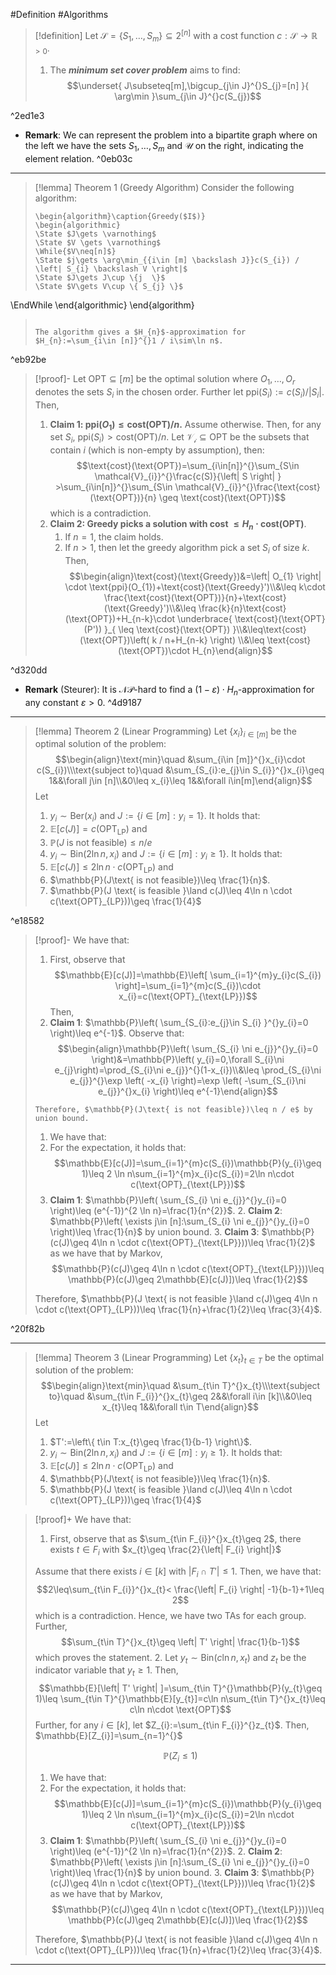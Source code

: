 #Definition #Algorithms 

> [!definition]
> Let $\mathcal{S}=\{ S_{1},\dots,S_{m} \}\subseteq 2^{[n]}$ with a cost function $c:\mathcal{S}\to \mathbb{R}_{>0}$. 
> 1. The ***minimum set cover problem*** aims to find:$$\underset{ J\subseteq[m],\bigcup_{j\in J}^{}S_{j}=[n] }{ \arg\min }\sum_{j\in J}^{}c(S_{j})$$

^2ed1e3

- **Remark**: We can represent the problem into a bipartite graph where on the left we have the sets $S_{1},\dots,S_{m}$ and $\mathcal{U}$ on the right, indicating the element relation.  ^0eb03c
---
> [!lemma] Theorem 1 (Greedy Algorithm)
> Consider the following algorithm: 
> ```pseudo
> \begin{algorithm}\caption{Greedy($I$)}
> \begin{algorithmic} 
> \State $J\gets \varnothing$
> \State $V \gets \varnothing$
> \While{$V\neq[n]$}
> \State $j\gets \arg\min_{{i\in [m] \backslash J}}c(S_{i}) / \left| S_{i} \backslash V \right|$
> \State $J\gets J\cup \{j  \}$
> \State $V\gets V\cup \{ S_{j} \}$
\EndWhile
\end{algorithmic}
\end{algorithm}
> ```
> 
> The algorithm gives a $H_{n}$-approximation for $H_{n}:=\sum_{i\in [n]}^{}1 / i\sim\ln n$.

^eb92be

> [!proof]-
> Let $\text{OPT}\subseteq [m]$ be the optimal solution where $O_{1},\dots,O_{r}$ denotes the sets $S_{i}$ in the chosen order. Further let $\text{ppi}(S_{i}):=c(S_{i}) / \left| S_{i} \right|$. Then,
> 1. **Claim 1: $\text{ppi}(O_{1})\leq \text{cost}(\text{OPT}) / n$.**
> 	Assume otherwise. Then, for any set $S_{i}$, $\text{ppi}(S_{i})> \text{cost}(\text{OPT}) / n$. Let $\mathcal{V_{i}}\subseteq \text{OPT}$ be the subsets that contain $i$ (which is non-empty by assumption), then: $$\text{cost}(\text{OPT})=\sum_{i\in[n]}^{}\sum_{S\in \mathcal{V}_{i}}^{}\frac{c(S)}{\left| S \right| } >\sum_{i\in[n]}^{}\sum_{S\in \mathcal{V}_{i}}^{}\frac{\text{cost}(\text{OPT})}{n} \geq \text{cost}(\text{OPT})$$which is a contradiction.
>2. **Claim 2: Greedy picks a solution with cost $\leq H_{n}\cdot \text{cost}(\text{OPT})$**.
> 	  1. If $n=1$, the claim holds.
> 	  2. If $n>1$, then let the greedy algorithm pick a set $S_{i}$ of size $k$. Then, $$\begin{align}\text{cost}(\text{Greedy})&=\left| O_{1} \right| \cdot  \text{ppi}(O_{1})+\text{cost}(\text{Greedy}')\\&\leq k\cdot \frac{\text{cost}(\text{OPT})}{n}+\text{cost}(\text{Greedy}')\\&\leq \frac{k}{n}\text{cost}(\text{OPT})+H_{n-k}\cdot  \underbrace{ \text{cost}(\text{OPT}(P')) }_{ \leq \text{cost}(\text{OPT}) }\\&\leq\text{cost}(\text{OPT})\left( k / n+H_{n-k} \right) \\&\leq \text{cost}(\text{OPT})\cdot H_{n}\end{align}$$

^d320dd

- **Remark** (Steurer): It is $\mathcal{NP}$-hard to find a $(1-\varepsilon)\cdot H_{n}$-approximation for any constant $\varepsilon>0$.  ^4d9187

---
> [!lemma] Theorem 2 (Linear Programming)
> Let $\{ x_{i} \}_{i\in [m]}$ be the optimal solution of the problem: $$\begin{align}\text{min}\quad &\sum_{i\in [m]}^{}x_{i}\cdot c(S_{i})\\\text{subject to}\quad &\sum_{S_{i}:e_{j}\in S_{i}}^{}x_{i}\geq 1&&\forall j\in [n]\\&0\leq x_{i}\leq 1&&\forall i\in[m]\end{align}$$Let 
> 1. $y_{i} \sim \text{Ber}(x_{i})$ and $J:=\{ i\in[m]: y_{i}=1 \}$. It holds that: 
> 	1. $\mathbb{E}[c(J)]=c(\text{OPT}_{\text{LP}})$ and 
> 	2. $\mathbb{P}(J\text{ is not feasible})\leq n / e$
> 2. $y_{i} \sim \text{Bin}(2 \ln n , x_{i})$ and $J:=\{ i\in [m]: y_{i}\geq 1 \}$. It holds that: 
> 	1. $\mathbb{E}[c(J)]\leq 2\ln n \cdot c(\text{OPT}_{\text{LP}})$ and 
> 	2. $\mathbb{P}(J\text{ is not feasible})\leq \frac{1}{n}$.
> 	3. $\mathbb{P}(J \text{ is feasible }\land c(J)\leq 4\ln n \cdot c(\text{OPT}_{LP}))\geq \frac{1}{4}$

^e18582

> [!proof]-
> We have that:
> 1. First, observe that $$\mathbb{E}[c(J)]=\mathbb{E}\left[ \sum_{i=1}^{m}y_{i}c(S_{i}) \right]=\sum_{i=1}^{m}c(S_{i})\cdot x_{i}=c(\text{OPT}_{\text{LP}})$$Then, 
> 	1. **Claim 1**: $\mathbb{P}\left( \sum_{S_{i}:e_{j}\in S_{i} }^{}y_{i}=0 \right)\leq e^{-1}$.
> 	   Observe that:
>     $$\begin{align}\mathbb{P}\left( \sum_{S_{i} \ni e_{j}}^{}y_{i}=0 \right)&=\mathbb{P}\left( y_{i}=0,\forall S_{i}\ni e_{j}\right)=\prod_{S_{i}\ni e_{j}}^{}(1-x_{i})\\&\leq \prod_{S_{i}\ni e_{j}}^{}\exp \left( -x_{i} \right)=\exp \left( -\sum_{S_{i}\ni e_{j}}^{}x_{i} \right)\leq e^{-1}\end{align}$$
>     
>     Therefore, $\mathbb{P}(J\text{ is not feasible})\leq n / e$ by union bound.
>  1. We have that:
> 	 1. For the expectation, it holds that:$$\mathbb{E}[c(J)]=\sum_{i=1}^{m}c(S_{i})\mathbb{P}(y_{i}\geq 1)\leq 2 \ln n\sum_{i=1}^{m}x_{i}c(S_{i})=2\ln n\cdot c(\text{OPT}_{\text{LP}})$$
> 	 2. **Claim 1**: $\mathbb{P}\left( \sum_{S_{i} \ni e_{j}}^{}y_{i}=0 \right)\leq (e^{-1})^{2 \ln n}=\frac{1}{n^{2}}$.
> 	  2. **Claim 2**: $\mathbb{P}\left( \exists j\in [n]:\sum_{S_{i} \ni e_{j}}^{}y_{i}=0  \right)\leq \frac{1}{n}$ by union bound.
> 	  3. **Claim 3**: $\mathbb{P}(c(J)\geq 4\ln n \cdot c(\text{OPT}_{\text{LP}}))\leq \frac{1}{2}$ as we have that by Markov, $$\mathbb{P}(c(J)\geq 4\ln n \cdot c(\text{OPT}_{\text{LP}}))\leq \mathbb{P}(c(J)\geq 2\mathbb{E}[c(J)])\leq \frac{1}{2}$$
> 	
> 	Therefore, $\mathbb{P}(J \text{ is not feasible }\land c(J)\geq 4\ln n \cdot c(\text{OPT}_{LP}))\leq \frac{1}{n}+\frac{1}{2}\leq \frac{3}{4}$. 

^20f82b

---
> [!lemma] Theorem 3 (Linear Programming)
> Let $\{ x_{t} \}_{t\in T}$ be the optimal solution of the problem: $$\begin{align}\text{min}\quad &\sum_{t\in T}^{}x_{t}\\\text{subject to}\quad &\sum_{t\in F_{i}}^{}x_{t}\geq 2&&\forall i\in [k]\\&0\leq x_{t}\leq 1&&\forall t\in T\end{align}$$Let 
> 1. $T':=\left\{  t\in T:x_{t}\geq \frac{1}{b-1}  \right\}$. 
> 2. $y_{i} \sim \text{Bin}(2 \ln n , x_{i})$ and $J:=\{ i\in [m]: y_{i}\geq 1 \}$. It holds that: 
> 	1. $\mathbb{E}[c(J)]\leq 2\ln n \cdot c(\text{OPT}_{\text{LP}})$ and 
> 	2. $\mathbb{P}(J\text{ is not feasible})\leq \frac{1}{n}$.
> 	3. $\mathbb{P}(J \text{ is feasible }\land c(J)\leq 4\ln n \cdot c(\text{OPT}_{LP}))\geq \frac{1}{4}$


> [!proof]+
> We have that:
> 1. First, observe that as $\sum_{t\in F_{i}}^{}x_{t}\geq 2$, there exists $t\in F_{i}$ with $x_{t}\geq \frac{2}{\left| F_{i} \right|}$
> 	
> 	Assume that there exists $i\in[k]$ with $\left| F_{i}\cap T' \right|\leq 1$. Then, we have that: $$2\leq\sum_{t\in F_{i}}^{}x_{t}< \frac{\left| F_{i} \right| -1}{b-1}+1\leq 2$$which is a contradiction. Hence, we have two TAs for each group. Further, $$\sum_{t\in T}^{}x_{t}\geq \left| T' \right| \frac{1}{b-1}$$which proves the statement.
> 2. Let $y_{t}\sim \text{Bin}(c\ln n, x_{t})$ and $z_{t}$ be the indicator variable that $y_{t}\geq 1$. Then, 
> 	$$\mathbb{E}[\left| T' \right| ]=\sum_{t\in T}^{}\mathbb{P}(y_{t}\geq 1)\leq \sum_{t\in T}^{}\mathbb{E}[y_{t}]=c\ln n\sum_{t\in T}^{}x_{t}\leq c\ln n\cdot \text{OPT}$$Further, for any $i\in[k]$, let $Z_{i}:=\sum_{t\in F_{i}}^{}z_{t}$. Then, $\mathbb{E}[Z_{i}]=\sum_{n=1}^{}$
> 	
> 	$$\mathbb{P}\left(Z_{i}\leq 1 \right)$$
>  1. We have that:
> 	 1. For the expectation, it holds that:$$\mathbb{E}[c(J)]=\sum_{i=1}^{m}c(S_{i})\mathbb{P}(y_{i}\geq 1)\leq 2 \ln n\sum_{i=1}^{m}x_{i}c(S_{i})=2\ln n\cdot c(\text{OPT}_{\text{LP}})$$
> 	 2. **Claim 1**: $\mathbb{P}\left( \sum_{S_{i} \ni e_{j}}^{}y_{i}=0 \right)\leq (e^{-1})^{2 \ln n}=\frac{1}{n^{2}}$.
> 	  2. **Claim 2**: $\mathbb{P}\left( \exists j\in [n]:\sum_{S_{i} \ni e_{j}}^{}y_{i}=0  \right)\leq \frac{1}{n}$ by union bound.
> 	  3. **Claim 3**: $\mathbb{P}(c(J)\geq 4\ln n \cdot c(\text{OPT}_{\text{LP}}))\leq \frac{1}{2}$ as we have that by Markov, $$\mathbb{P}(c(J)\geq 4\ln n \cdot c(\text{OPT}_{\text{LP}}))\leq \mathbb{P}(c(J)\geq 2\mathbb{E}[c(J)])\leq \frac{1}{2}$$
> 	
> 	Therefore, $\mathbb{P}(J \text{ is not feasible }\land c(J)\geq 4\ln n \cdot c(\text{OPT}_{LP}))\leq \frac{1}{n}+\frac{1}{2}\leq \frac{3}{4}$. 


---